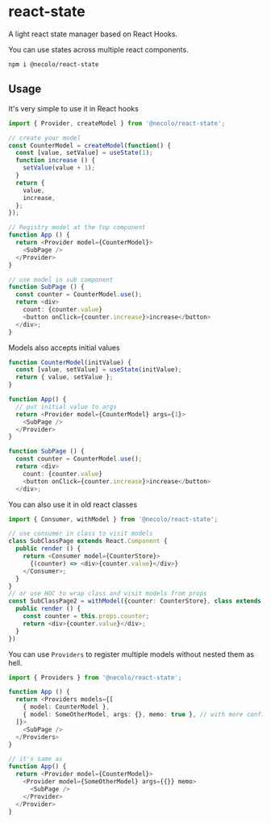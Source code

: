# react-state
A light react state manager based on React Hooks.

You can use states across multiple react components. 

```
npm i @necolo/react-state
```

## Usage
It's very simple to use it in React hooks

```typescript
import { Provider, createModel } from '@necolo/react-state';

// create your model
const CounterModel = createModel(function() {
  const [value, setValue] = useState(1);
  function increase () {
    setValue(value + 1);
  }
  return {
    value,
    increase,
  };
});

// Registry model at the top component
function App () {
  return <Provider model={CounterModel}>
    <SubPage />
  </Provider>
}

// use model in sub component
function SubPage () {
  const counter = CounterModel.use();
  return <div>
    count: {counter.value}
    <button onClick={counter.increase}>increase</button>
  </div>;
}
```

Models also accepts initial values

```typescript
function CounterModel(initValue) {
  const [value, setValue] = useState(initValue);
  return { value, setValue };
}

function App() {
  // put initial value to args
  return <Provider model={CounterModel} args={1}>
    <SubPage />
  </Provider>
}

function SubPage () {
  const counter = CounterModel.use();
  return <div>
    count: {counter.value}
    <button onClick={counter.increase}>increase</button>
  </div>;
```

You can also use it in old react classes

```typescript
import { Consumer, withModel } from '@necolo/react-state';

// use consumer in class to visit models 
class SubClassPage extends React.Component {
  public render () {
    return <Consumer model={CounterStore}>
      {(counter) => <div>{counter.value}</div>}
    </Consumer>;
  }
}
// or use HOC to wrap class and visit models from props
const SubClassPage2 = withModel({counter: CounterStore}, class extends React.Component {
  public render () {
    const counter = this.props.counter;
    return <div>{counter.value}</div>;
  }
})
```

You can use `Providers` to register multiple models without nested them as hell.

```typescript
import { Providers } from '@necolo/react-state';

function App () {
  return <Providers models={[
    { model: CounterModel },
    { model: SomeOtherModel, args: {}, memo: true }, // with more configs
  ]}>
    <SubPage />
  </Providers>
}

// it's same as
function App() {
  return <Provider model={CounterModel}>
    <Provider model={SomeOtherModel} args={{}} memo>
      <SubPage />
    </Provider>
  </Provider>
}
```
